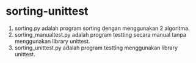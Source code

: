 # sorting-unittest
1. sorting.py adalah program sorting dengan menggunakan 2 algoritma.
2. sorting_manualtest.py adalah program testting secara manual tanpa menggunakan library unittest.
3. sorting_unittest.py adalah program testting menggunakan library unittest.

